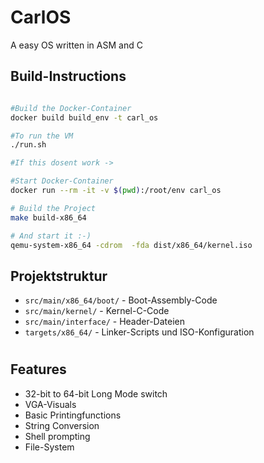 # CarlOS

A easy OS written in ASM and C

## Build-Instructions

```bash

#Build the Docker-Container
docker build build_env -t carl_os

#To run the VM
./run.sh

#If this dosent work ->

#Start Docker-Container
docker run --rm -it -v $(pwd):/root/env carl_os

# Build the Project
make build-x86_64

# And start it :-)
qemu-system-x86_64 -cdrom  -fda dist/x86_64/kernel.iso
```

## Projektstruktur

- `src/main/x86_64/boot/` - Boot-Assembly-Code
- `src/main/kernel/` - Kernel-C-Code
- `src/main/interface/` - Header-Dateien
- `targets/x86_64/` - Linker-Scripts und ISO-Konfiguration

#
## Features

- 32-bit to 64-bit Long Mode switch 
- VGA-Visuals
- Basic Printingfunctions
- String Conversion
- Shell prompting
- File-System
